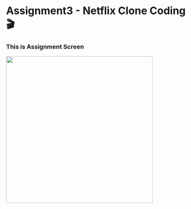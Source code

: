 # Assignment3 - Netflix Clone Coding 🎬
### This is Assignment Screen

<img src="https://github.com/user-attachments/assets/dfc3f588-0c6b-4abc-be78-8f718e65d7fc" width="400"/>
